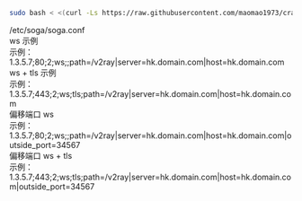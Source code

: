 ``` bash
sudo bash < <(curl -Ls https://raw.githubusercontent.com/maomao1973/crack-soga-v2ray/master/install.sh)
```
 /etc/soga/soga.conf<br/>
ws 示例<br/>
示例：1.3.5.7;80;2;ws;;path=/v2ray|server=hk.domain.com|host=hk.domain.com<br/>
ws + tls 示例<br/>
示例：1.3.5.7;443;2;ws;tls;path=/v2ray|server=hk.domain.com|host=hk.domain.com<br/>
偏移端口 ws<br/>
示例：1.3.5.7;80;2;ws;;path=/v2ray|server=hk.domain.com|host=hk.domain.com|outside_port=34567<br/>
偏移端口 ws + tls<br/>
示例：1.3.5.7;443;2;ws;tls;path=/v2ray|server=hk.domain.com|host=hk.domain.com|outside_port=34567<br/>
